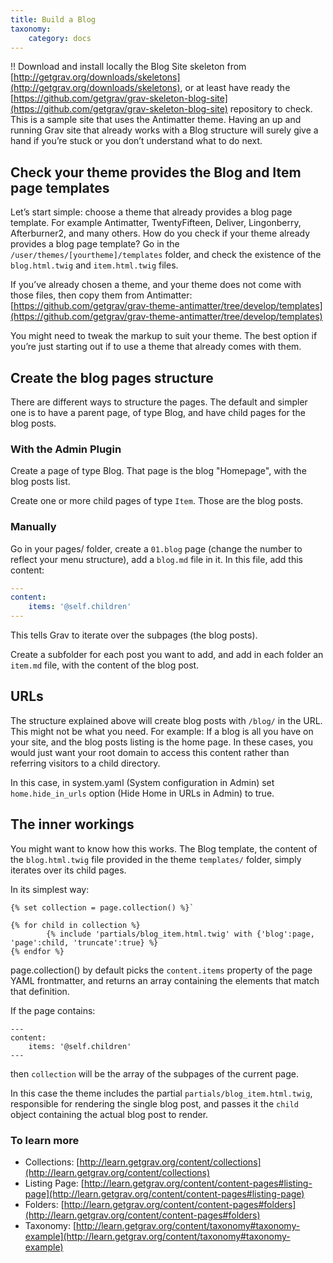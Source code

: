 ```yaml
---
title: Build a Blog
taxonomy:
    category: docs
---
```


!! Download and install locally the Blog Site skeleton from [http://getgrav.org/downloads/skeletons](http://getgrav.org/downloads/skeletons), or at least have ready the [https://github.com/getgrav/grav-skeleton-blog-site](https://github.com/getgrav/grav-skeleton-blog-site) repository to check. This is a sample site that uses the Antimatter theme. Having an up and running Grav site that already works with a Blog structure will surely give a hand if you’re stuck or you don’t understand what to do next.

## Check your theme provides the Blog and Item page templates

Let’s start simple: choose a theme that already provides a blog page template. For example Antimatter, TwentyFifteen, Deliver, Lingonberry, Afterburner2, and many others.
How do you check if your theme already provides a blog page template? Go in the `/user/themes/[yourtheme]/templates` folder, and check the existence of the `blog.html.twig` and `item.html.twig` files.

If you’ve already chosen a theme, and your theme does not come with those files, then copy them from Antimatter: [https://github.com/getgrav/grav-theme-antimatter/tree/develop/templates](https://github.com/getgrav/grav-theme-antimatter/tree/develop/templates)

You might need to tweak the markup to suit your theme. The best option if you’re just starting out if to use a theme that already comes with them.

## Create the blog pages structure
There are different ways to structure the pages. The default and simpler one is to have a parent page, of type Blog, and have child pages for the blog posts.

### With the Admin Plugin
Create a page of type Blog. That page is the blog "Homepage", with the blog posts list.

Create one or more child pages of type `Item`. Those are the blog posts.

### Manually
Go in your pages/ folder, create a `01.blog` page (change the number to reflect your menu structure), add a `blog.md` file in it.
In this file, add this content:

```yaml
---
content:
    items: '@self.children'
---
```

This tells Grav to iterate over the subpages (the blog posts).

Create a subfolder for each post you want to add, and add in each folder an `item.md` file, with the content of the blog post.

## URLs

The structure explained above will create blog posts with `/blog/` in the URL. This might not be what you need. For example: If a blog is all you have on your site, and the blog posts listing is the home page. In these cases, you would just want your root domain to access this content rather than referring visitors to a child directory.

In this case, in system.yaml (System configuration in Admin) set `home.hide_in_urls` option (Hide Home in URLs in Admin) to true.

## The inner workings

You might want to know how this works. The Blog template, the content of the `blog.html.twig` file provided in the theme `templates/` folder, simply iterates over its child pages.

In its simplest way:

```twig
{% set collection = page.collection() %}`

{% for child in collection %}
        {% include 'partials/blog_item.html.twig' with {'blog':page, 'page':child, 'truncate':true} %}
{% endfor %}
```

page.collection() by default picks the `content.items` property of the page YAML frontmatter, and returns an array containing the elements that match that definition.

If the page contains:

```
---
content:
    items: '@self.children'
---
```

then `collection` will be the array of the subpages of the current page.

In this case the theme includes the partial `partials/blog_item.html.twig`, responsible for rendering the single blog post, and passes it the `child` object containing the actual blog post to render.

### To learn more

- Collections: [http://learn.getgrav.org/content/collections](http://learn.getgrav.org/content/collections)
- Listing Page: [http://learn.getgrav.org/content/content-pages#listing-page](http://learn.getgrav.org/content/content-pages#listing-page)
- Folders: [http://learn.getgrav.org/content/content-pages#folders](http://learn.getgrav.org/content/content-pages#folders)
- Taxonomy: [http://learn.getgrav.org/content/taxonomy#taxonomy-example](http://learn.getgrav.org/content/taxonomy#taxonomy-example)
